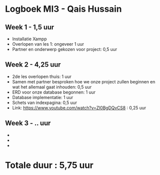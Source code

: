 # Logboek MI3 - Qais Hussain
## Week 1 - 1,5 uur
* Installatie Xampp
* Overlopen van les 1: ongeveer 1 uur
* Partner en onderwerp gekozen voor project: 0,5 uur

## Week 2 - 4,25 uur
* 2de les overlopen thuis: 1 uur
* Samen met partner besproken hoe we onze project zullen beginnen en wat het allemaal gaat inhouden: 0,5 uur
* ERD voor onze database begonnen: 1 uur
* Database implementatie: 1 uur
* Schets van indexpagina: 0,5 uur
* Link: https://www.youtube.com/watch?v=ZI0BgDQvCS8 : 0,25 uur

## Week 3 - .. uur
*
*
*

# Totale duur : 5,75 uur
